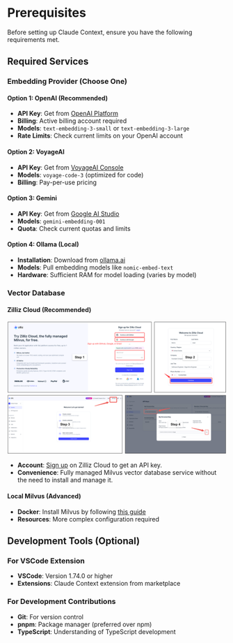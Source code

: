 # Prerequisites

Before setting up Claude Context, ensure you have the following requirements met.

## Required Services

### Embedding Provider (Choose One)

#### Option 1: OpenAI (Recommended)
- **API Key**: Get from [OpenAI Platform](https://platform.openai.com/api-keys)
- **Billing**: Active billing account required
- **Models**: `text-embedding-3-small` or `text-embedding-3-large`
- **Rate Limits**: Check current limits on your OpenAI account

#### Option 2: VoyageAI
- **API Key**: Get from [VoyageAI Console](https://dash.voyageai.com/)
- **Models**: `voyage-code-3` (optimized for code)
- **Billing**: Pay-per-use pricing

#### Option 3: Gemini
- **API Key**: Get from [Google AI Studio](https://aistudio.google.com/)
- **Models**: `gemini-embedding-001`
- **Quota**: Check current quotas and limits

#### Option 4: Ollama (Local)
- **Installation**: Download from [ollama.ai](https://ollama.ai/)
- **Models**: Pull embedding models like `nomic-embed-text`
- **Hardware**: Sufficient RAM for model loading (varies by model)

### Vector Database

#### Zilliz Cloud (Recommended)
![](../../assets/signup_and_get_apikey.png)
- **Account**: [Sign up](https://cloud.zilliz.com/signup?utm_source=github&utm_medium=referral&utm_campaign=2507-codecontext-readme) on Zilliz Cloud to get an API key.
- **Convenience**: Fully managed Milvus vector database service without the need to install and manage it.

#### Local Milvus (Advanced)
- **Docker**: Install Milvus by following [this guide](https://milvus.io/docs/install_standalone-docker-compose.md)
- **Resources**: More complex configuration required

## Development Tools (Optional)

### For VSCode Extension
- **VSCode**: Version 1.74.0 or higher
- **Extensions**: Claude Context extension from marketplace


### For Development Contributions
- **Git**: For version control
- **pnpm**: Package manager (preferred over npm)
- **TypeScript**: Understanding of TypeScript development
